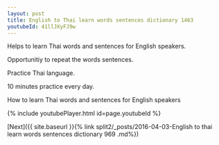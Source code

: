 ```yaml
---
layout: post
title: English to Thai learn words sentences dictionary 1463 
youtubeId: 41llJXyFJ9w
---
```

 
 
Helps to learn Thai words and sentences for English speakers.

Opportunitiy to repeat the words sentences. 

Practice Thai language. 
 
10 minutes practice every day. 
 
How to learn Thai words and sentences for English speakers 
 
{% include youtubePlayer.html id=page.youtubeId %}
 
 
[Next]({{ site.baseurl }}{% link  split2/_posts/2016-04-03-English to thai learn words sentences dictionary 969 .md%})
 

